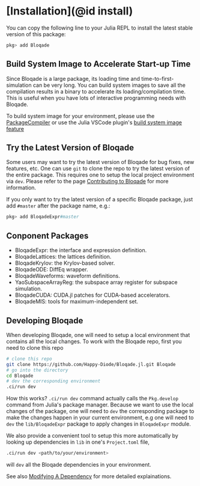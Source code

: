 # [Installation](@id install)

You can copy the following line to your Julia REPL
to install the latest stable version of this package:

```julia
pkg> add Bloqade
```

## Build System Image to Accelerate Start-up Time

Since Bloqade is a large package, its loading time
and time-to-first-simulation can be very long.
You can build system images to save all the compilation
results in a binary to accelerate its loading/compilation
time. This is useful when you have lots of interactive
programming needs with Bloqade.

To build system image for your environment, please use
the [PackageCompiler](https://julialang.github.io/PackageCompiler.jl/dev/)
or use the Julia VSCode plugin's [build system image feature](https://www.julia-vscode.org/docs/stable/userguide/compilesysimage/)

## Try the Latest Version of Bloqade

Some users may want to try the latest version of Bloqade
for bug fixes, new features, etc. One can use `git` to clone the
repo to try the latest version of the entire package. This
requires one to setup the local project environment via `dev`.
Please refer to the page [Contributing to Bloqade](@ref) for more information.

If you only want to try the latest version of a specific
Bloqade package, just add `#master` after the package name, e.g.:

```julia
pkg> add BloqadeExpr#master
```

## Conponent Packages

- BloqadeExpr: the interface and expression definition.
- BloqadeLattices: the lattices definition.
- BloqadeKrylov: the Krylov-based solver.
- BloqadeODE: DiffEq wrapper.
- BloqadeWaveforms: waveform definitions.
- YaoSubspaceArrayReg: the subspace array register for subspace simulation.
- BloqadeCUDA: CUDA.jl patches for CUDA-based accelerators.
- BloqadeMIS: tools for maximum-independent set.

## Developing Bloqade

When developing Bloqade, one will need to setup a local environment
that contains all the local changes. To work with the Bloqade repo,
first you need to clone this repo

```sh
# clone this repo
git clone https://github.com/Happy-Diode/Bloqade.jl.git Bloqade
# go into the directory
cd Bloqade
# dev the corresponding environment
.ci/run dev
```

How this works? `.ci/run dev` command actually calls the `Pkg.develop`
command from Julia's package manager. Because we want to use the local
changes of the package,
one will need to `dev` the corresponding package to make the changes
happen in your current environment, e.g one will need to `dev` the
`lib/BloqadeExpr` package to apply changes in `BloqadeExpr` module.

We also provide a convenient tool to setup this more automatically by
looking up dependencies in `lib` in one's `Project.toml` file,

```sh
.ci/run dev <path/to/your/environment>
```

will `dev` all the Bloqade dependencies in your environment.

See also [Modifying A Dependency](https://pkgdocs.julialang.org/v1/getting-started/#Modifying-A-Dependency)
for more detailed explainations.
